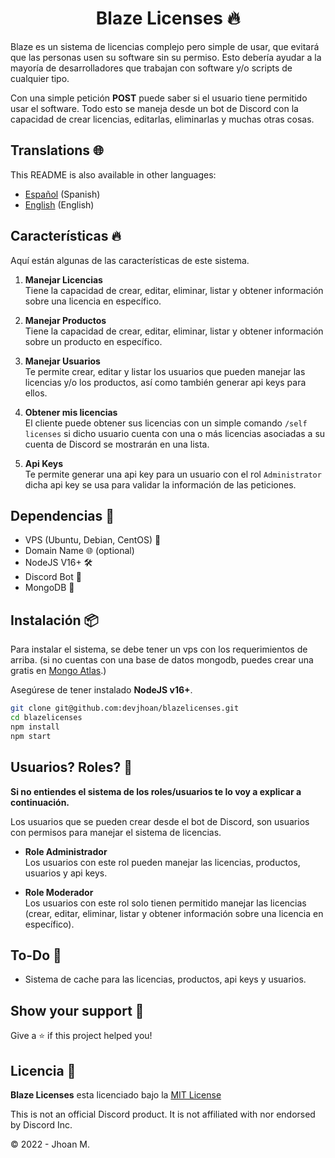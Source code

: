 <h1 align="center">Blaze Licenses 🔥</h1>

Blaze es un sistema de licencias complejo pero simple de usar, que evitará que las personas usen su software sin su permiso. Esto debería ayudar a la mayoría de desarrolladores que trabajan con software y/o scripts de cualquier tipo.

Con una simple petición **POST** puede saber si el usuario tiene permitido usar el software. Todo esto se maneja desde un bot de Discord con la capacidad de crear licencias, editarlas, eliminarlas y muchas otras cosas.

## Translations 🌐

This README is also available in other languages:

- [Español](https://github.com/DevJhoan/BlazeLicenses/blob/master/README.md) (Spanish)
- [English](https://github.com/DevJhoan/BlazeLicenses/blob/master/README_EN.md) (English)

## Características 🔥

Aquí están algunas de las características de este sistema.

1. **Manejar Licencias**    
Tiene la capacidad de crear, editar, eliminar, listar y obtener información sobre una licencia en específico.

2. **Manejar Productos**    
Tiene la capacidad de crear, editar, eliminar, listar y obtener información sobre un producto en específico.

3. **Manejar Usuarios**     
Te permite crear, editar y listar los usuarios que pueden manejar las licencias y/o los productos, así como también generar api keys para ellos.

4. **Obtener mis licencias**    
El cliente puede obtener sus licencias con un simple comando `/self licenses` si dicho usuario cuenta con una o más licencias asociadas a su cuenta de Discord se mostrarán en una lista.

5. **Api Keys**     
Te permite generar una api key para un usuario con el rol `Administrator` dicha api key se usa para validar la información de las peticiones.

## Dependencias 🔗

- VPS (Ubuntu, Debian, CentOS) 🐧
- Domain Name 🌐 (optional)
- NodeJS V16+ 🛠
- Discord Bot 🤖
- MongoDB 🥭

## Instalación 📦

Para instalar el sistema, se debe tener un vps con los requerimientos de arriba. (si no cuentas con una base de datos mongodb, puedes crear una gratis en [Mongo Atlas](https://www.mongodb.com/cloud/atlas).)

Asegúrese de tener instalado **NodeJS v16+**.

```sh
git clone git@github.com:devjhoan/blazelicenses.git
cd blazelicenses
npm install
npm start
```

## Usuarios? Roles? 🤔

**Si no entiendes el sistema de los roles/usuarios te lo voy a explicar a continuación.**

Los usuarios que se pueden crear desde el bot de Discord, son usuarios con permisos para manejar el sistema de licencias.

- **Role Administrador**   
Los usuarios con este rol pueden manejar las licencias, productos, usuarios y api keys.

- **Role Moderador**    
Los usuarios con este rol solo tienen permitido manejar las licencias (crear, editar, eliminar, listar y obtener información sobre una licencia en específico).

## To-Do 🚧

- Sistema de cache para las licencias, productos, api keys y usuarios.

## Show your support 💙

Give a ⭐️ if this project helped you!

## Licencia  📄
**Blaze Licenses** esta licenciado bajo la [MIT License](https://github.com/DevJhoan/BlazeLicenses/blob/master/LICENSE)

This is not an official Discord product. It is not affiliated with nor endorsed by Discord Inc.

© 2022 - Jhoan M.